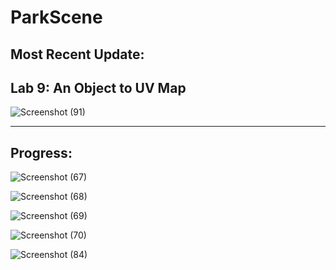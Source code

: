 # ParkScene

Most Recent Update: 
----
Lab 9: An Object to UV Map
--------------------------------------------
![Screenshot (91)](https://github.com/user-attachments/assets/0559e6fe-7f40-460f-bb3b-4bd21c0348ea)

--------
**Progress**:
-------
![Screenshot (67)](https://github.com/user-attachments/assets/f8eac361-a0d1-4bf1-9205-6a4d850f1ae7)

![Screenshot (68)](https://github.com/user-attachments/assets/5c2b3b4b-0539-46e8-9c4c-67cf19c496f3)

![Screenshot (69)](https://github.com/user-attachments/assets/1564cfd2-972d-4c3f-8c13-76d69aea752e)

![Screenshot (70)](https://github.com/user-attachments/assets/7eb16053-fc55-4236-9ea3-35d8a9e12b23)

![Screenshot (84)](https://github.com/user-attachments/assets/4f6836e7-04d4-43cc-a1b6-97d8ab73dc7a)
